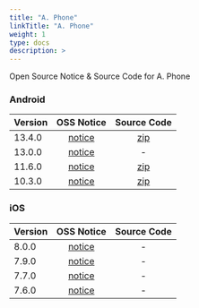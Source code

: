 ```yaml
---
title: "A. Phone"
linkTitle: "A. Phone"
weight: 1
type: docs
description: >
---
```


Open Source Notice & Source Code for A. Phone

### Android

| Version | OSS Notice | Source Code |
|---|:---:|:---:|
| 13.4.0 | [notice](https://opensource.sktelecom.com/compliance_artifacts/t_phone/android/13.4.0/A._Phone_Android_13.4.0_OSS_Notice.html)  | [zip](https://opensource.sktelecom.com/compliance_artifacts/t_phone/android/13.4.0/sources.zip) |
| 13.0.0 | [notice](https://opensource.sktelecom.com/compliance_artifacts/t_phone/android/13.0.0/Tphone_android_13.0.0_OSS_Notice.html)  | - |
| 11.6.0 | [notice](https://opensource.sktelecom.com/compliance_artifacts/t_phone/android/11.6.0/Tphone_android_11.6.0_OSS_Notice.html)  | [zip](https://opensource.sktelecom.com/compliance_artifacts/t_phone/android/10.3.0/Tphone_android_10.3.0_sourcecode.zip) |
| 10.3.0 | [notice](https://opensource.sktelecom.com/compliance_artifacts/t_phone/android/10.3.0/Tphone_android_10.3.0_OSS_Notice.html)  | [zip](https://opensource.sktelecom.com/compliance_artifacts/t_phone/android/10.3.0/Tphone_android_10.3.0_sourcecode.zip) |

### iOS

| Version | OSS Notice | Source Code |
|---|:---:|:---:|
| 8.0.0 | [notice](https://opensource.sktelecom.com/compliance_artifacts/t_phone/ios/8.0.0/Tphone_iOS_8.0.0_OSS_Notice.html)  | - |
| 7.9.0 | [notice](https://opensource.sktelecom.com/compliance_artifacts/t_phone/ios/7.9.0/Tphone_ios_7.9.0_OSS_Notice.html)  | - |
| 7.7.0 | [notice](https://opensource.sktelecom.com/compliance_artifacts/t_phone/ios/7.7.0/Tphone_ios_7_7_0_OSS_Notice.html)  | - |
| 7.6.0 | [notice](https://opensource.sktelecom.com/compliance_artifacts/t_phone/ios/7.6.0/Tphone_ios_7_6_0_OSS_Notice.html)  | - |